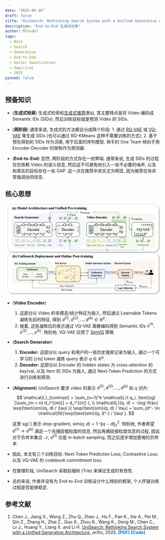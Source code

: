 ```yaml
---
date: "2025-09-10"
draft: false
title: "UniSearch: Rethinking Search System with a Unified Generative Architecture"
description: "End-to-End 生成式检索"
author: MTandHJ
tags:
  - Note
  - Search
  - Generative
  - End-to-End
  - Vector Quantization
  - Empirical
  - 2025
pinned: false
---
```



## 预备知识

- (**生成式检索**) 生成式检索和[生成式推荐](/posts/tiger/)类似, 其主要特点是将 Video 编码成 Semantic IDs (SIDs), 然后训练目标就是预测 Video 的 SIDs.

- (**两阶段**) 通常来说, 生成式的方法都会分成两个阶段: 1. 通过 [RQ-VAE](/posts/rq-vae/) 或 [VQ-VAE](/posts/vq-vae/) 等生成 SIDs (也可以通过 RQ-KMeans 这种不需要训练的方式); 2. 基于预先得到的 SIDs 作为词表, 用于后面的序列模型. 快手的 One Team 倾向于用 Encoder-Decoder 的架构作为预测器.

- (**End-to-End**) 显然, 两阶段的方式存在一些弊端. 通常来说, 生成 SIDs 的过程仅仅依赖 Video 的语义信息, 然后这不可避免地引入一些不必要的噪声, 以及和真实的目标存在一些 GAP. 这一点在推荐中其实尤为明显, 因为推荐任务非常强调协同信息.

## 核心思想

![20250910121256](https://raw.githubusercontent.com/MTandHJ/blog_source/master/images/20250910121256.png)

- (**Video Encoder**) 
    1. 这部分以 Video 的多模态/统计特征为输入, 然后通过 Learnable Tokens 凝练先前的特征, 得到 $d^{(1)}, d^{(2)}, \ldots, d^{(k)} \in \mathbb{R}^{p}$.
    2. 接着, 这些凝练后的表示通过 VQ-VAE 离散编码得到 Semantic IDs $s^{(1)}, s^{(2)}, \ldots, s^{(k)}$. 特别地, VQ-VAE 应用了 [SimVQ](/posts/simvq/) 策略

- (**Search Generator**)
    1. **Encoder:** 这部分以 query 和用户的一些历史搜索记录为输入, 通过一个可学习的 [cls] token 凝练 query 表示 $q \in \mathbb{R}^p$.
    2. **Decoder:** 这部分以 Encoder 的 hidden states 为 cross-attention 的 key/val, 以及 Item 的 SIDs 为输入, 通过 Next-Token Prediction 的方式进行训练和预测.

- (**Alignment**) UniSearch 要求 video 的表示 $d^{(1)}, d^{(2)}, \ldots, d^{(k)}$ 和 $q$ 对齐:

    $$
    \mathcal{L}_{contrast} = \sum_{n=1}^k \mathcal{L}(
        q_i, \text{sg}[\sum_{m < n} d_i^{(m)}] + d_i^{(n)}
    ), \\
    \mathcal{L}(q, d) = -\log 
    \frac{
        \exp(\text{sim}(q, d) / \tau)
    }{
        \exp(\text{sim}(q, d) / \tau)
        + \sum_{d^- \in \mathcal{N}}\exp(\text{sim}(q, d^-) / \tau)
    }.
    $$

    这里 $\text{sg}[\cdot]$ 表示 stop-gradient, $\text{sim}(q, d) = 1 - \|q - d\|_2^2$. 特别地, 作者希望 $d^{(1)} \longrightarrow d^{(k)}$ 满足一个先捕捉粗粒度的信息, 然后再捕捉细粒度信息的过程, 因此对于负样本集合 $\mathcal{N}$, $d^{(1)}$ 仅是 in-batch sampling, 而之后逐步增加更难的负样本.

- 因此, 本文有三个训练目标: Next-Token Prediction Loss; Contrastive Loss; 以及 VQ-VAE 的 codebook commitment loss.

- 在推理阶段, UniSearch 采取前缀树 (Trie) 来保证生成的有效性.

- 总的来说, 作者并没有为 End-to-End 训练设计什么特别的框架, 个人怀疑训练过程是否能够稳定.

## 参考文献

<ol class="reference">
  <li>
    Chen J., Jiang X., Wang Z., Zhu Q., Zhao J., Hu F., Pan K.,
    Xie A., Pei M., Qin Z., Zhang H., Zhai Z., Guo X., Zhou R.,
    Wang K., Geng M., Chen C., Lv J., Huang Y., Liang X. and Li H.
    <u>UniSearch: Rethinking Search System with a Unified Generative Architecture.</u>
    <i>arXiv</i>, 2025.
    <a href="http://arxiv.org/abs/2509.06887" style="color: #007acc; font-weight: bold; text-decoration: none;">[PDF]</a>
    <a href="" style="color: #007acc; font-weight: bold; text-decoration: none;">[Code]</a>
  </li>
  <!-- 添加更多文献条目 -->
</ol>